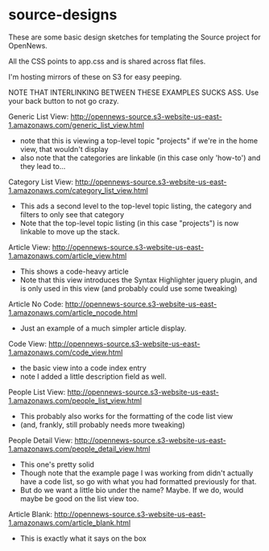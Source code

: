 source-designs
==============

These are some basic design sketches for templating the Source project for OpenNews. 

All the CSS points to app.css and is shared across flat files.

I'm hosting mirrors of these on S3 for easy peeping. 

NOTE THAT INTERLINKING BETWEEN THESE EXAMPLES SUCKS ASS. Use your back button to not go crazy.

Generic List View: http://opennews-source.s3-website-us-east-1.amazonaws.com/generic_list_view.html
* note that this is viewing a top-level topic "projects" if we're in the home view, that wouldn't display
* also note that the categories are linkable (in this case only 'how-to') and they lead to...

Category List View: http://opennews-source.s3-website-us-east-1.amazonaws.com/category_list_view.html
* This ads a second level to the top-level topic listing, the category and filters to only see that category
* Note that the top-level topic listing (in this case "projects") is now linkable to move up the stack.

Article View: http://opennews-source.s3-website-us-east-1.amazonaws.com/article_view.html
* This shows a code-heavy article
* Note that this view introduces the Syntax Highlighter jquery plugin, and is only used in this view (and probably could use some tweaking)

Article No Code: http://opennews-source.s3-website-us-east-1.amazonaws.com/article_nocode.html
* Just an example of a much simpler article display.

Code View: http://opennews-source.s3-website-us-east-1.amazonaws.com/code_view.html
* the basic view into a code index entry
* note I added a little description field as well.

People List View: http://opennews-source.s3-website-us-east-1.amazonaws.com/people_list_view.html
* This probably also works for the formatting of the code list view
* (and, frankly, still probably needs more tweaking)

People Detail View: http://opennews-source.s3-website-us-east-1.amazonaws.com/people_detail_view.html
* This one's pretty solid
* Though note that the example page I was working from didn't actually have a code list, so go with what you had formatted previously for that.
* But do we want a little bio under the name? Maybe. If we do, would maybe be good on the list view too.

Article Blank: http://opennews-source.s3-website-us-east-1.amazonaws.com/article_blank.html
* This is exactly what it says on the box
